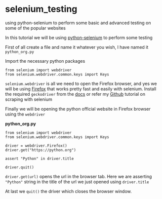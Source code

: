# selenium_testing
using python-selenium to perform some basic and advanced testing on some of the popular websites

In this tutorial we will be using [python-selenium](https://selenium-python.readthedocs.io/) to perform some testing

First of all create a file and name it whatever you wish, I have named it 
```python_org.py```

Import the necessary python packages 

```
from selenium import webdriver
from selenium.webdriver.common.keys import Keys

```

```selenium.webdriver``` is all we need to open the Firefox browser, and yes we will be 
using [Firefox](https://www.mozilla.org/en-US/firefox/new/) that works pretty fast and 
easily with selenium. Install the required ```geckodriver``` from the [docs](https://selenium-python.readthedocs.io/) or refer my [Github](https://github.com/Alexmhack/js_driven_scraping) tutorial on scraping with selenium

Finally we will be opening the python official website in Firefox browser using the 
```webdriver``` 

**python_org.py**
```
from selenium import webdriver
from selenium.webdriver.common.keys import Keys

driver = webdriver.Firefox()
driver.get("https://python.org")

assert "Python" in driver.title

driver.quit()

```

```driver.get(url)``` opens the url in the browser tab. Here we are asserting 
```"Python"``` string in the title of the url we just opened using ```driver.title```

At last we ```quit()``` the driver which closes the browser window.
